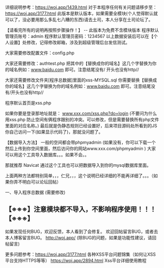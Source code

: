 详细说明参考：https://woj.app/1439.html
对于本程序任何有关问题请移步至：https://woj.app/3177.html
此版本是默认版本，如果需要全模块(个人觉得默认就可以了，没必要用那么多乱七八糟的东西)请去土司，本人分享在土司论坛了。

【请看完所有的说明再按照步骤操作！】 -- 此版本为免费不含模块版本
程序默认管理员账号：admin
程序默认管理员密码：1234567
以上数据安装后可以在【个人设置】处修改，记得修改邮箱，涉及到超级管理后台发信测试。 

大家需要修改配置文件：config.php

大家还需要修改：authtest.php   把其中的【替换成你的域名】这几个字替换为你的域名例如：www.baidu.com  即可。注意结尾没有/ 开头也没有http//

大家还需要修改文件夹[程序总数据]里面的xss-MYSQL.sql 你需要替换【替换成你的域名】这几个字替换为你的域名例如：www.baidu.com  即可。注意结尾没有/开头也没有http//



程序默认首页是xss.php

如果你要是登录那地址就是： www.xxx.com/xss.php?do=login
(不要问为什么用xss.php 防止空间有俩程序跟别的冲突。可以修改，但是需要替换所有php文件里面的对应名称。)
最后就是伪静态规则已经设置好，后来项目源码处所看到的JS你自己访问一下(如果显示代码了)，那就没问题了。

【数据导入方法】
一般的空间都会带phpmyadmin (如果没有，你可以下载一个然后上传到你空间里面，然后访问你的网站www.xxx.com/phpmyadmin )   大家可以用这个工具导入数据库。。。如果不会。。

那就推荐 Navicat  通过这个工具也可以把数据导入到你的mysql数据库里面。

上面两种方法都特别简单，，，仁兄，，，这个说明已经详细的不能再详细了。。。（如果你弄不明白可以论坛回帖）

一、导入程序总数据  	(需要修改)

【※※※】注意模块都不导入，不影响程序使用！！！【※※※】
---------------------------------------------------------------------------------------------------------------


如果发现任何BUG，欢迎反馈，本人看到了会修复。  欢迎回帖留言BUG，或者去本人博客留言BUG。   http://woj.app/   (除BUG的问题，如果是功能性建议，请回帖留言)

更多问题参考：https://woj.app/3177.html  各种XSS平台问题锦集（如何让XSS平台支持HTTPS等等）
https://woj.app/2894.html   Xss平台详细使用教程


